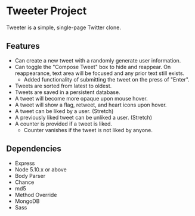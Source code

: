 # Tweeter Project

Tweeter is a simple, single-page Twitter clone.

## Features
- Can create a new tweet with a randomly generate user information.
- Can toggle the "Compose Tweet" box to hide and reappear. On reappearance, text area will be focused and any prior text still exists.
  - Added functionality of submitting the tweet on the press of "Enter".
- Tweets are sorted from latest to oldest.
- Tweets are saved in a persistent database.
- A tweet will become more opaque upon mouse hover.
- A tweet will show a flag, retweet, and heart icons upon hover.
- A tweet can be liked by a user. (Stretch)
- A previously liked tweet can be unliked a user. (Stretch)
- A counter is provided if a tweet is liked.
  - Counter vanishes if the tweet is not liked by anyone.

## Dependencies

- Express
- Node 5.10.x or above
- Body Parser
- Chance
- md5
- Method Override
- MongoDB
- Sass
